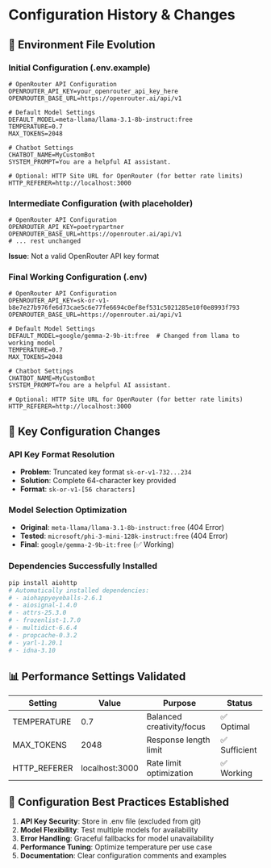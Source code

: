 # Configuration History & Changes

## 📝 Environment File Evolution

### Initial Configuration (.env.example)
```env
# OpenRouter API Configuration
OPENROUTER_API_KEY=your_openrouter_api_key_here
OPENROUTER_BASE_URL=https://openrouter.ai/api/v1

# Default Model Settings  
DEFAULT_MODEL=meta-llama/llama-3.1-8b-instruct:free
TEMPERATURE=0.7
MAX_TOKENS=2048

# Chatbot Settings
CHATBOT_NAME=MyCustomBot
SYSTEM_PROMPT=You are a helpful AI assistant.

# Optional: HTTP Site URL for OpenRouter (for better rate limits)
HTTP_REFERER=http://localhost:3000
```

### Intermediate Configuration (with placeholder)
```env
# OpenRouter API Configuration
OPENROUTER_API_KEY=poetrypartner
OPENROUTER_BASE_URL=https://openrouter.ai/api/v1
# ... rest unchanged
```
**Issue**: Not a valid OpenRouter API key format

### Final Working Configuration (.env)
```env
# OpenRouter API Configuration
OPENROUTER_API_KEY=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
OPENROUTER_BASE_URL=https://openrouter.ai/api/v1

# Default Model Settings
DEFAULT_MODEL=google/gemma-2-9b-it:free  # Changed from llama to working model
TEMPERATURE=0.7
MAX_TOKENS=2048

# Chatbot Settings
CHATBOT_NAME=MyCustomBot
SYSTEM_PROMPT=You are a helpful AI assistant.

# Optional: HTTP Site URL for OpenRouter (for better rate limits)
HTTP_REFERER=http://localhost:3000
```

## 🔧 Key Configuration Changes

### API Key Format Resolution
- **Problem**: Truncated key format `sk-or-v1-732...234`
- **Solution**: Complete 64-character key provided
- **Format**: `sk-or-v1-[56 characters]`

### Model Selection Optimization
- **Original**: `meta-llama/llama-3.1-8b-instruct:free` (404 Error)
- **Tested**: `microsoft/phi-3-mini-128k-instruct:free` (404 Error)
- **Final**: `google/gemma-2-9b-it:free` (✅ Working)

### Dependencies Successfully Installed
```bash
pip install aiohttp
# Automatically installed dependencies:
# - aiohappyeyeballs-2.6.1
# - aiosignal-1.4.0  
# - attrs-25.3.0
# - frozenlist-1.7.0
# - multidict-6.6.4
# - propcache-0.3.2
# - yarl-1.20.1
# - idna-3.10
```

## 📊 Performance Settings Validated

| Setting | Value | Purpose | Status |
|---------|-------|---------|--------|
| TEMPERATURE | 0.7 | Balanced creativity/focus | ✅ Optimal |
| MAX_TOKENS | 2048 | Response length limit | ✅ Sufficient |
| HTTP_REFERER | localhost:3000 | Rate limit optimization | ✅ Working |

## 🎯 Configuration Best Practices Established

1. **API Key Security**: Store in .env file (excluded from git)
2. **Model Flexibility**: Test multiple models for availability
3. **Error Handling**: Graceful fallbacks for model unavailability
4. **Performance Tuning**: Optimize temperature per use case
5. **Documentation**: Clear configuration comments and examples
